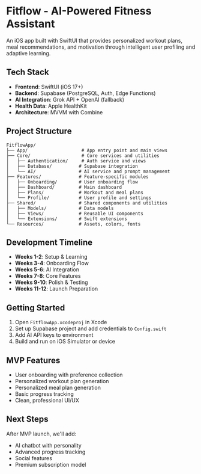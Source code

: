 # Fitflow - AI-Powered Fitness Assistant

An iOS app built with SwiftUI that provides personalized workout plans, meal recommendations, and motivation through intelligent user profiling and adaptive learning.

## Tech Stack

- **Frontend**: SwiftUI (iOS 17+)
- **Backend**: Supabase (PostgreSQL, Auth, Edge Functions)
- **AI Integration**: Grok API + OpenAI (fallback)
- **Health Data**: Apple HealthKit
- **Architecture**: MVVM with Combine

## Project Structure

```
FitflowApp/
├── App/                    # App entry point and main views
├── Core/                   # Core services and utilities
│   ├── Authentication/     # Auth service and views
│   ├── Database/          # Supabase integration
│   └── AI/                # AI service and prompt management
├── Features/              # Feature-specific modules
│   ├── Onboarding/        # User onboarding flow
│   ├── Dashboard/         # Main dashboard
│   ├── Plans/             # Workout and meal plans
│   └── Profile/           # User profile and settings
├── Shared/                # Shared components and utilities
│   ├── Models/            # Data models
│   ├── Views/             # Reusable UI components
│   └── Extensions/        # Swift extensions
└── Resources/             # Assets, colors, fonts
```

## Development Timeline

- **Weeks 1-2**: Setup & Learning
- **Weeks 3-4**: Onboarding Flow
- **Weeks 5-6**: AI Integration
- **Weeks 7-8**: Core Features
- **Weeks 9-10**: Polish & Testing
- **Weeks 11-12**: Launch Preparation

## Getting Started

1. Open `FitflowApp.xcodeproj` in Xcode
2. Set up Supabase project and add credentials to `Config.swift`
3. Add AI API keys to environment
4. Build and run on iOS Simulator or device

## MVP Features

- User onboarding with preference collection
- Personalized workout plan generation
- Personalized meal plan generation
- Basic progress tracking
- Clean, professional UI/UX

## Next Steps

After MVP launch, we'll add:
- AI chatbot with personality
- Advanced progress tracking
- Social features
- Premium subscription model